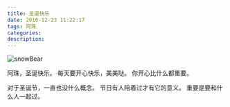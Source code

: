 ```yaml
---
title: 圣诞快乐
date: 2016-12-23 11:22:17
tags: 阿珠
categories:
description:
---
```


![snowBear](/images/SnowBear.jpg)

阿珠，圣诞快乐。
每天要开心快乐，美美哒。
你开心比什么都重要。

<!-- more -->
对于圣诞节，一直也没什么概念。
节日有人陪着过才有它的意义。
重要是要和什么人一起过。


